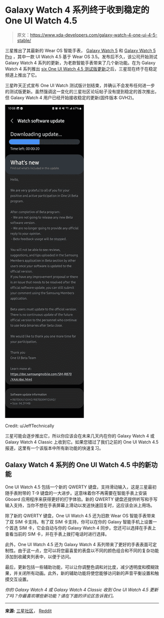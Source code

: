 # Galaxy Watch 4 系列终于收到稳定的 One UI Watch 4.5

> 原文：<https://www.xda-developers.com/galaxy-watch-4-one-ui-4-5-stable/>

三星推出了其最新的 Wear OS 智能手表， [Galaxy Watch 5](https://www.xda-developers.com/samsung-galaxy-watch-5-review/) 和 [Galaxy Watch 5 Pro](https://www.xda-developers.com/samsung-galaxy-watch-5-pro-launch/) ，其中一款 UI Watch 4.5 基于 Wear OS 3.5。发布后不久，该公司开始测试 Galaxy Watch 4 系列的更新，为老款智能手表带来了几个新功能。在为 Galaxy Watch 4 系列推出 [six One UI Watch 4.5 测试版更新](https://www.xda-developers.com/galaxy-watch-4-one-ui-watch-4-5-beta-6/)之后，三星现在终于在稳定频道上推出了它。

三星昨天正式宣布 One UI Watch 测试版计划结束，并确认不会发布任何进一步的测试版更新。虽然强调这一变化的三星社区论坛帖子没有提到稳定的首次推出，但 Galaxy Watch 4 用户已经开始接收稳定的更新(固件版本 GVH2)。

 <picture>![One UI Watch 4.5 stable rollout screenshot.](img/780e0341c8810844256090fe2c816e64.png)</picture> 

Credit: u/JeffTechnically

三星可能会逐步推出它，所以你应该会在未来几天内在你的 Galaxy Watch 4 或 Galaxy Watch 4 Classic 上收到它。如果您错过了我们之前的 One UI Watch 4.5 报道，这里有一个该版本中所有新功能的快速复习。

## Galaxy Watch 4 系列的 One UI Watch 4.5 中的新功能

One UI Watch 4.5 包括一个新的 QWERTY 键盘，支持滑动输入，这是三星最初随手表附带的 T-9 键盘的一大进步。这意味着你不再需要在智能手表上安装 Gboard 应用程序来获得更好的打字体验。新的 QWERTY 键盘还提供听写和手写输入支持，当你不想在手表屏幕上滑动以发送快速回复时，这应该会派上用场。

除了新的 QWERTY 键盘，One UI Watch 4.5 还为旧款 Wear OS 智能手表带来了双 SIM 卡支持。有了双 SIM 卡支持，你可以在你的 Galaxy 智能手机上设置一个首选 SIM 卡，它会自动与你的 Galaxy Watch 4 同步。您还可以选择在手表上查看当前的 SIM 卡，并在手表上拨打电话时进行选择。

此外，One UI Watch 4.5 还为 Galaxy Watch 4 系列带来了更好的手表表面可定制性。由于这一点，您可以将您最喜爱的表盘以不同的颜色组合和不同的复杂功能添加到收藏夹列表中，以便于访问。

最后，更新包括一些辅助功能，可以让你调整色调和对比度，减少透明度和模糊效果，并关闭所有动画。此外，新的辅助功能将使您能够访问新的声音平衡设置和触摸交互设置。

*你的 Galaxy Watch 4 或 Galaxy Watch 4 Classic 收到 One UI Watch 4.5 更新了吗？你最喜欢哪些新功能？请在下面的评论区告诉我们。*

* * *

**来源:** [三星社区](https://us.community.samsung.com/t5/Tips/Information-about-the-closing-of-the-Beta-program-Sep-1st/m-p/2367048)， [Reddit](https://www.reddit.com/r/GalaxyWatch/comments/x3pebj/new_gvh2_beta_for_the_gw4/)
